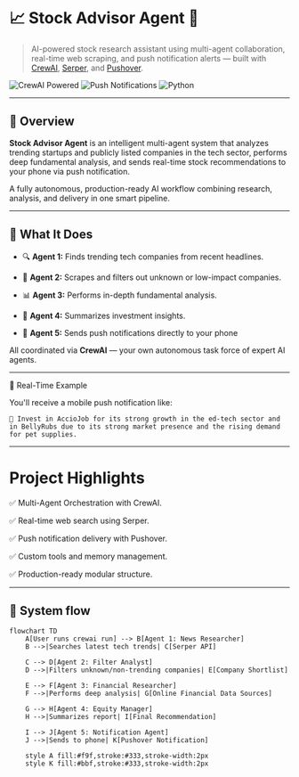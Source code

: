 # 📈 Stock Advisor Agent 🚀

> AI-powered stock research assistant using multi-agent collaboration, real-time web scraping, and push notification alerts — built with [CrewAI](https://github.com/joaomdmoura/crewAI), [Serper](https://serper.dev/), and [Pushover](https://pushover.net/).

![CrewAI Powered](https://img.shields.io/badge/Built%20with-CrewAI-blueviolet?style=flat&logo=python)
![Push Notifications](https://img.shields.io/badge/Push-Pushover-blue?style=flat)
![Python](https://img.shields.io/badge/Made%20with-Python-FFD43B?style=flat&logo=python)

---

## 🌟 Overview

**Stock Advisor Agent** is an intelligent multi-agent system that analyzes trending startups and publicly listed companies in the tech sector, performs deep fundamental analysis, and sends real-time stock recommendations to your phone via push notification.

A fully autonomous, production-ready AI workflow combining research, analysis, and delivery in one smart pipeline.

---

## 🧠 What It Does

- 🔍 **Agent 1:** Finds trending tech companies from recent headlines.
  
- 🧾 **Agent 2:** Scrapes and filters out unknown or low-impact companies.
  
- 📊 **Agent 3:** Performs in-depth fundamental analysis.
  
- 📝 **Agent 4:** Summarizes investment insights.
  
- 📲 **Agent 5:** Sends push notifications directly to your phone

All coordinated via **CrewAI** — your own autonomous task force of expert AI agents.

---
📲 Real-Time Example

You'll receive a mobile push notification like:

    💸 Invest in AccioJob for its strong growth in the ed-tech sector and in BellyRubs due to its strong market presence and the rising demand for pet supplies.
---

# Project Highlights

✅ Multi-Agent Orchestration with CrewAI.

✅ Real-time web search using Serper.

✅ Push notification delivery with Pushover.

✅ Custom tools and memory management.

✅ Production-ready modular structure.

---

## 🧠 System flow


```mermaid
flowchart TD
    A[User runs crewai run] --> B[Agent 1: News Researcher]
    B -->|Searches latest tech trends| C[Serper API]

    C --> D[Agent 2: Filter Analyst]
    D -->|Filters unknown/non-trending companies| E[Company Shortlist]

    E --> F[Agent 3: Financial Researcher]
    F -->|Performs deep analysis| G[Online Financial Data Sources]

    G --> H[Agent 4: Equity Manager]
    H -->|Summarizes report| I[Final Recommendation]

    I --> J[Agent 5: Notification Agent]
    J -->|Sends to phone| K[Pushover Notification]

    style A fill:#f9f,stroke:#333,stroke-width:2px
    style K fill:#bbf,stroke:#333,stroke-width:2px

